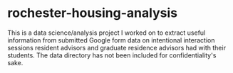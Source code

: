 # rochester-housing-analysis
This is a data science/analysis project I worked on to extract useful information from submitted Google form data on intentional interaction sessions resident advisors and graduate residence advisors had with their students.
The data directory has not been included for confidentiality's sake.
